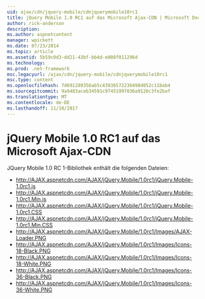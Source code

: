 ```yaml
---
uid: ajax/cdn/jquery-mobile/cdnjquerymobile10rc1
title: jQuery Mobile 1.0 RC1 auf das Microsoft Ajax-CDN | Microsoft Docs
author: rick-anderson
description: 
ms.author: aspnetcontent
manager: wpickett
ms.date: 07/23/2014
ms.topic: article
ms.assetid: 5b59c0d3-dd21-43bf-bb4d-e008f011296d
ms.technology: 
ms.prod: .net-framework
msc.legacyurl: /ajax/cdn/jquery-mobile/cdnjquerymobile10rc1
msc.type: content
ms.openlocfilehash: 7d691289356ab5c43036572236498d052c11bab4
ms.sourcegitcommit: 9a9483aceb34591c97451997036a9120c3fe2baf
ms.translationtype: MT
ms.contentlocale: de-DE
ms.lasthandoff: 11/10/2017
---
```

<a name="jquery-mobile-10-rc1-on-the-microsoft-ajax-cdn"></a>jQuery Mobile 1.0 RC1 auf das Microsoft Ajax-CDN
====================
JQuery Mobile 1.0 RC 1-Bibliothek enthält die folgenden Dateien:

- http://AJAX.aspnetcdn.com/AJAX/jQuery.Mobile/1.0rc1/jQuery.Mobile-1.0rc1.js
- http://AJAX.aspnetcdn.com/AJAX/jQuery.Mobile/1.0rc1/jQuery.Mobile-1.0rc1.Min.js
- http://AJAX.aspnetcdn.com/AJAX/jQuery.Mobile/1.0rc1/jQuery.Mobile-1.0rc1.CSS
- http://AJAX.aspnetcdn.com/AJAX/jQuery.Mobile/1.0rc1/jQuery.Mobile-1.0rc1.Min.CSS
- http://AJAX.aspnetcdn.com/AJAX/jQuery.Mobile/1.0rc1/Images/AJAX-Loader.PNG
- http://AJAX.aspnetcdn.com/AJAX/jQuery.Mobile/1.0rc1/Images/Icons-18-Black.PNG
- http://AJAX.aspnetcdn.com/AJAX/jQuery.Mobile/1.0rc1/Images/Icons-18-White.PNG
- http://AJAX.aspnetcdn.com/AJAX/jQuery.Mobile/1.0rc1/Images/Icons-36-Black.PNG
- http://AJAX.aspnetcdn.com/AJAX/jQuery.Mobile/1.0rc1/Images/Icons-36-White.PNG
